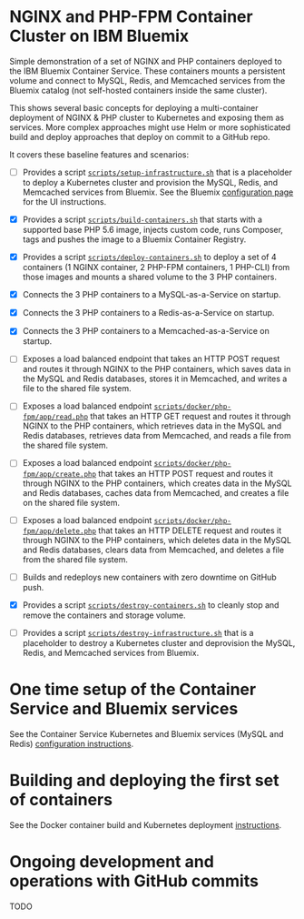 # NGINX and PHP-FPM Container Cluster on IBM Bluemix
Simple demonstration of a set of NGINX and PHP containers deployed to the IBM Bluemix Container Service. These containers mounts a persistent volume and connect to MySQL, Redis, and Memcached services from the Bluemix catalog (not self-hosted containers inside the same cluster).

This shows several basic concepts for deploying a multi-container deployment of NGINX & PHP cluster to Kubernetes and exposing them as services. More complex approaches might use Helm or more sophisticated build and deploy approaches that deploy on commit to a GitHub repo.

It covers these baseline features and scenarios:
- [ ] Provides a script [`scripts/setup-infrastructure.sh`](scripts/setup-infrastructure.sh) that is a placeholder to deploy a Kubernetes cluster and provision the MySQL, Redis, and Memcached services from Bluemix. See the Bluemix [configuration page](docs/INITIAL-SETUP.md) for the UI instructions.
- [x] Provides a script [`scripts/build-containers.sh`](scripts/build-containers.sh) that starts with a supported base PHP 5.6 image, injects custom code, runs Composer, tags and pushes the image to a Bluemix Container Registry.
- [x] Provides a script [`scripts/deploy-containers.sh`](scripts/deploy-containers.sh) to deploy a set of 4 containers (1 NGINX container, 2 PHP-FPM containers, 1 PHP-CLI) from those images and mounts a shared volume to the 3 PHP containers.
- [x] Connects the 3 PHP containers to a MySQL-as-a-Service on startup.
- [x] Connects the 3 PHP containers to a Redis-as-a-Service on startup.
- [x] Connects the 3 PHP containers to a Memcached-as-a-Service on startup.
- [ ] Exposes a load balanced endpoint that takes an HTTP POST request and routes it through NGINX to the PHP containers, which saves data in the MySQL and Redis databases, stores it in Memcached, and writes a file to the shared file system.
- [ ] Exposes a load balanced endpoint [`scripts/docker/php-fpm/app/read.php`](scripts/docker/php-fpm/app/read.php) that takes an HTTP GET request and routes it through NGINX to the PHP containers, which retrieves data in the MySQL and Redis databases, retrieves data from Memcached, and reads a file from the shared file system.
- [ ] Exposes a load balanced endpoint [`scripts/docker/php-fpm/app/create.php`](scripts/docker/php-fpm/app/create.php) that takes an HTTP POST request and routes it through NGINX to the PHP containers, which creates data in the MySQL and Redis databases, caches data from Memcached, and creates a file on the shared file system.
- [ ] Exposes a load balanced endpoint [`scripts/docker/php-fpm/app/delete.php`](scripts/docker/php-fpm/app/create.php) that takes an HTTP DELETE request and routes it through NGINX to the PHP containers, which deletes data in the MySQL and Redis databases, clears data from Memcached, and deletes a file from the shared file system.
- [ ] Builds and redeploys new containers with zero downtime on GitHub push.
- [x] Provides a script [`scripts/destroy-containers.sh`](scripts/destroy-containers.sh) to cleanly stop and remove the containers and storage volume.
- [ ] Provides a script [`scripts/destroy-infrastructure.sh`](scripts/setup-infrastructure.sh) that is a placeholder to destroy a Kubernetes cluster and deprovision the MySQL, Redis, and Memcached services from Bluemix.


# One time setup of the Container Service and Bluemix services
See the Container Service Kubernetes and Bluemix services (MySQL and Redis) [configuration instructions](docs/INITIAL-SETUP.md).

# Building and deploying the first set of containers
See the Docker container build and Kubernetes deployment [instructions](docs/DEPLOY-CONTAINERS.md).

# Ongoing development and operations with GitHub commits
TODO
